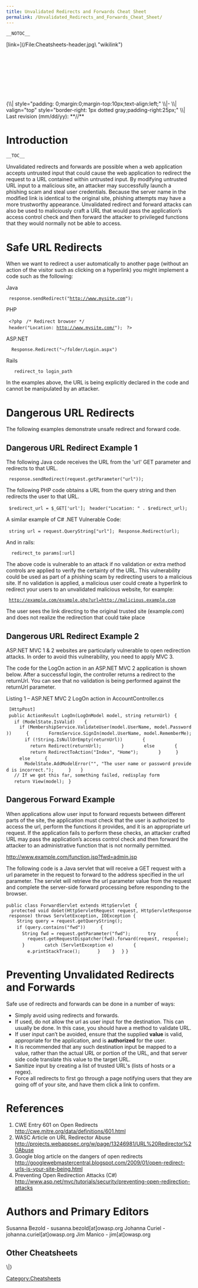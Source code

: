 ```yaml
---
title: Unvalidated Redirects and Forwards Cheat Sheet
permalink: /Unvalidated_Redirects_and_Forwards_Cheat_Sheet/
---
```


`__NOTOC__`

<div style="width:100%;height:160px;border:0,margin:0;overflow: hidden;">
[link=](/File:Cheatsheets-header.jpg\ "wikilink")

</div>
{\\| style="padding: 0;margin:0;margin-top:10px;text-align:left;" \\|- \\| valign="top" style="border-right: 1px dotted gray;padding-right:25px;" \\| Last revision (mm/dd/yy): **//**

Introduction
============

`__TOC__`

Unvalidated redirects and forwards are possible when a web application accepts untrusted input that could cause the web application to redirect the request to a URL contained within untrusted input. By modifying untrusted URL input to a malicious site, an attacker may successfully launch a phishing scam and steal user credentials. Because the server name in the modified link is identical to the original site, phishing attempts may have a more trustworthy appearance. Unvalidated redirect and forward attacks can also be used to maliciously craft a URL that would pass the application’s access control check and then forward the attacker to privileged functions that they would normally not be able to access.

Safe URL Redirects
==================

When we want to redirect a user automatically to another page (without an action of the visitor such as clicking on a hyperlink) you might implement a code such as the following:

Java

` response.sendRedirect("`[`http://www.mysite.com`](http://www.mysite.com)`");`

PHP

` <?php`
` /* Redirect browser */`
` header("Location: `[`http://www.mysite.com/`](http://www.mysite.com/)`");`
` ?>`

ASP.NET

`  Response.Redirect("~/folder/Login.aspx")`

Rails

`   redirect_to login_path`

In the examples above, the URL is being explicitly declared in the code and cannot be manipulated by an attacker.

Dangerous URL Redirects
=======================

The following examples demonstrate unsafe redirect and forward code.

Dangerous URL Redirect Example 1
--------------------------------

The following Java code receives the URL from the 'url' GET parameter and redirects to that URL.

` response.sendRedirect(request.getParameter("url"));`

The following PHP code obtains a URL from the query string and then redirects the user to that URL.

` $redirect_url = $_GET['url'];`
` header("Location: " . $redirect_url);`
` `

A similar example of C\# .NET Vulnerable Code:

` string url = request.QueryString["url"];`
` Response.Redirect(url);`

And in rails:

`  redirect_to params[:url]`

The above code is vulnerable to an attack if no validation or extra method controls are applied to verify the certainty of the URL. This vulnerability could be used as part of a phishing scam by redirecting users to a malicious site. If no validation is applied, a malicious user could create a hyperlink to redirect your users to an unvalidated malicious website, for example:

` `[`http://example.com/example.php?url=http://malicious.example.com`](http://example.com/example.php?url=http://malicious.example.com)

The user sees the link directing to the original trusted site (example.com) and does not realize the redirection that could take place

Dangerous URL Redirect Example 2
--------------------------------

ASP.NET MVC 1 & 2 websites are particularly vulnerable to open redirection attacks. In order to avoid this vulnerability, you need to apply MVC 3.

The code for the LogOn action in an ASP.NET MVC 2 application is shown below. After a successful login, the controller returns a redirect to the returnUrl. You can see that no validation is being performed against the returnUrl parameter.

Listing 1 – ASP.NET MVC 2 LogOn action in AccountController.cs

` [HttpPost]`
` public ActionResult LogOn(LogOnModel model, string returnUrl)`
` {`
`   if (ModelState.IsValid)`
`   {`
`     if (MembershipService.ValidateUser(model.UserName, model.Password))`
`     {`
`       FormsService.SignIn(model.UserName, model.RememberMe);`
`       if (!String.IsNullOrEmpty(returnUrl))`
`       {`
`         return Redirect(returnUrl);`
`       }`
`       else`
`       {`
`         return RedirectToAction("Index", "Home");`
`       }`
`     }`
`     else`
`     {`
`       ModelState.AddModelError("", "The user name or password provided is incorrect.");`
`     }`
`   }`
`   // If we got this far, something failed, redisplay form`
`   return View(model);`
` }`

Dangerous Forward Example
-------------------------

When applications allow user input to forward requests between different parts of the site, the application must check that the user is authorized to access the url, perform the functions it provides, and it is an appropriate url request. If the application fails to perform these checks, an attacker crafted URL may pass the application’s access control check and then forward the attacker to an administrative function that is not normally permitted.

<http://www.example.com/function.jsp?fwd=admin.jsp>

The following code is a Java servlet that will receive a GET request with a url parameter in the request to forward to the address specified in the url parameter. The servlet will retrieve the url parameter value from the request and complete the server-side forward processing before responding to the browser.

`public class ForwardServlet extends HttpServlet `
`{`
`  protected void doGet(HttpServletRequest request, HttpServletResponse response) throws ServletException, IOException {`
`    String query = request.getQueryString();`
`    if (query.contains("fwd")) `
`    {`
`      String fwd = request.getParameter("fwd");`
`      try `
`      {`
`        request.getRequestDispatcher(fwd).forward(request, response);`
`      } `
`      catch (ServletException e) `
`      {`
`        e.printStackTrace();`
`      }`
`    }`
`  }`
`}`

Preventing Unvalidated Redirects and Forwards
=============================================

Safe use of redirects and forwards can be done in a number of ways:

-   Simply avoid using redirects and forwards.
-   If used, do not allow the url as user input for the destination. This can usually be done. In this case, you should have a method to validate URL.
-   If user input can’t be avoided, ensure that the supplied <strong>value</strong> is valid, appropriate for the application, and is <strong>authorized</strong> for the user.
-   It is recommended that any such destination input be mapped to a value, rather than the actual URL or portion of the URL, and that server side code translate this value to the target URL.
-   Sanitize input by creating a list of trusted URL's (lists of hosts or a regex).
-   Force all redirects to first go through a page notifying users that they are going off of your site, and have them click a link to confirm.

References
==========

1.  CWE Entry 601 on Open Redirects <http://cwe.mitre.org/data/definitions/601.html>
2.  WASC Article on URL Redirector Abuse <http://projects.webappsec.org/w/page/13246981/URL%20Redirector%20Abuse>
3.  Google blog article on the dangers of open redirects <http://googlewebmastercentral.blogspot.com/2009/01/open-redirect-urls-is-your-site-being.html>
4.  Preventing Open Redirection Attacks (C\#) <http://www.asp.net/mvc/tutorials/security/preventing-open-redirection-attacks>

Authors and Primary Editors
===========================

Susanna Bezold - susanna.bezold\[at\]owasp.org
Johanna Curiel - johanna.curiel\[at\]owasp.org
Jim Manico - jim\[at\]owasp.org

Other Cheatsheets
-----------------

\\|}

[Category:Cheatsheets](/Category:Cheatsheets "wikilink")